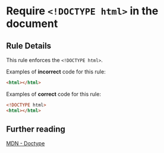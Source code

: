 # Require `<!DOCTYPE html>` in the document

## Rule Details

This rule enforces the `<!DOCTYPE html>`.

Examples of **incorrect** code for this rule:

```html
<html></html>
```

Examples of **correct** code for this rule:

```html
<!DOCTYPE html>
<html></html>
```

## Further reading

[MDN - Doctype](https://developer.mozilla.org/en-US/docs/Glossary/Doctype)
